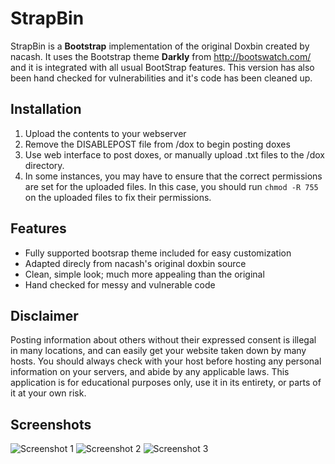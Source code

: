 # StrapBin
StrapBin is a **Bootstrap** implementation of the original Doxbin created by nacash. It uses the Bootstrap
theme **Darkly** from http://bootswatch.com/ and it is integrated with all usual BootStrap features. This
version has also been hand checked for vulnerabilities and it's code has been cleaned up.

## Installation
1. Upload the contents to your webserver
2. Remove the DISABLEPOST file from /dox to begin posting doxes
3. Use web interface to post doxes, or manually upload .txt files to the /dox directory.
4. In some instances, you may have to ensure that the correct permissions are set for the uploaded files. In this case, you should run `chmod -R 755` on the uploaded files to fix their permissions.

## Features
- Fully supported bootsrap theme included for easy customization
- Adapted direcly from nacash's original doxbin source
- Clean, simple look; much more appealing than the original
- Hand checked for messy and vulnerable code

## Disclaimer
Posting information about others without their expressed consent is illegal in many locations, and can easily get your website taken down by many hosts. You should always check with your host before hosting any personal information on your servers, and abide by any applicable laws. This application is for educational purposes only, use it in its entirety, or parts of it at your own risk.

## Screenshots
![Screenshot 1](http://i.imgur.com/ilrMdV2.png)
![Screenshot 2](http://i.imgur.com/KkRKbfP.png)
![Screenshot 3](http://i.imgur.com/G4zJ2BP.png)
